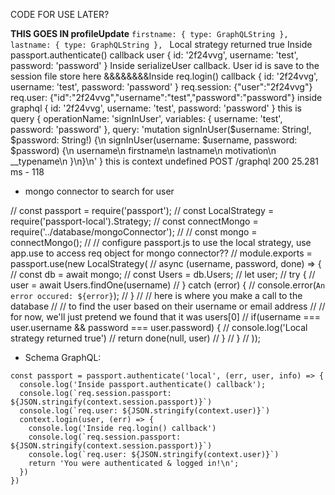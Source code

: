 CODE FOR USE LATER?

__THIS GOES IN profileUpdate__
`firstname: {
  type: GraphQLString
},
lastname: {
  type: GraphQLString
},
`
Local strategy returned true
Inside passport.authenticate() callback
user { id: '2f24vvg', username: 'test', password: 'password' }
Inside serializeUser callback. User id is save to the session file store here
&&&&&&&&Inside req.login() callback { id: '2f24vvg', username: 'test', password: 'password' }
req.session: {"user":"2f24vvg"}
req.user: {"id":"2f24vvg","username":"test","password":"password"}
inside graphql { id: '2f24vvg', username: 'test', password: 'password' }
this is query { operationName: 'signInUser',
  variables: { username: 'test', password: 'password' },
  query: 'mutation signInUser($username: String!, $password: String!) {\n  signInUser(username: $username, password: $password) {\n    username\n    firstname\n    lastname\n    motivation\n    __typename\n  }\n}\n' }
this is context undefined
POST /graphql 200 25.281 ms - 118



- mongo connector to search for user

// const passport = require('passport');
// const LocalStrategy = require('passport-local').Strategy;
// const connectMongo = require('../database/mongoConnector');
//
// const mongo = connectMongo();
// // configure passport.js to use the local strategy, use app.use to access req object for mongo connector??
// module.exports = passport.use(new LocalStrategy(
//   async (username, password, done) => {
//     const db = await mongo;
//     const Users = db.Users;
//     let user;
//     try {
//       user = await Users.findOne(username)
//     } catch (error) {
//       console.error(`An error occured: ${error}`);
//     }
//     // here is where you make a call to the database
//     // to find the user based on their username or email address
//     // for now, we'll just pretend we found that it was users[0]
//     if(username === user.username && password === user.password) {
//       console.log('Local strategy returned true')
//       return done(null, user)
//     }
//   }
// ));

- Schema GraphQL:
```
const passport = passport.authenticate('local', (err, user, info) => {
  console.log('Inside passport.authenticate() callback');
  console.log(`req.session.passport: ${JSON.stringify(context.session.passport)}`)
  console.log(`req.user: ${JSON.stringify(context.user)}`)
  context.login(user, (err) => {
    console.log('Inside req.login() callback')
    console.log(`req.session.passport: ${JSON.stringify(context.session.passport)}`)
    console.log(`req.user: ${JSON.stringify(context.user)}`)
    return 'You were authenticated & logged in!\n';
  })
})
